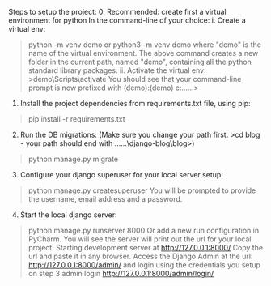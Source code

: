 Steps to setup the project:
0. Recommended: create first a virtual environment for python
In the command-line of your choice:
i. Create a virtual env:
>python -m venv demo or
>python3 -m venv demo where "demo" is the name of the virtual environment.
The above command creates a new folder in the current path, named "demo", containing all the python standard
library packages.
ii. Activate the virtual env: >demo\Scripts\activate
You should see that your command-line prompt is now prefixed with (demo):(demo) c:\...\...\>
1. Install the project dependencies from requirements.txt file, using pip:
>pip install -r requirements.txt
2. Run the DB migrations: (Make sure you change your path first: >cd blog - your path should end with
......\django-blog\blog>)
>python manage.py migrate
3. Configure your django superuser for your local server setup:
>python manage.py createsuperuser
You will be prompted to provide the username, email address and a password.
4. Start the local django server:
 >python manage.py runserver 8000
Or add a new run configuration in PyCharm.
You will see the server will print out the url for your local project: Starting development server at
http://127.0.0.1:8000/
Copy the url and paste it in any browser. Access the Django Admin at the url: http://127.0.0.1:8000/admin/ and
login using the credentials you setup on step 3 
 >admin login http://127.0.0.1:8000/admin/login/ 
